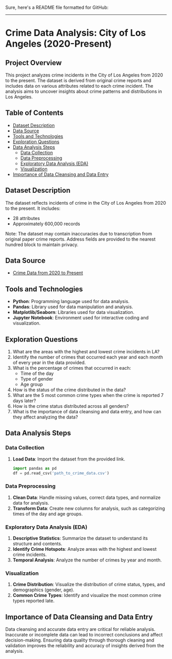 Sure, here's a README file formatted for GitHub:

---

# Crime Data Analysis: City of Los Angeles (2020-Present)

## Project Overview

This project analyzes crime incidents in the City of Los Angeles from 2020 to the present. The dataset is derived from original crime reports and includes data on various attributes related to each crime incident. The analysis aims to uncover insights about crime patterns and distributions in Los Angeles.

## Table of Contents

- [Dataset Description](#dataset-description)
- [Data Source](#data-source)
- [Tools and Technologies](#tools-and-technologies)
- [Exploration Questions](#exploration-questions)
- [Data Analysis Steps](#data-analysis-steps)
  - [Data Collection](#data-collection)
  - [Data Preprocessing](#data-preprocessing)
  - [Exploratory Data Analysis (EDA)](#exploratory-data-analysis-eda)
  - [Visualization](#visualization)
- [Importance of Data Cleansing and Data Entry](#importance-of-data-cleansing-and-data-entry)


## Dataset Description

The dataset reflects incidents of crime in the City of Los Angeles from 2020 to the present. It includes:
- 28 attributes
- Approximately 600,000 records

Note: The dataset may contain inaccuracies due to transcription from original paper crime reports. Address fields are provided to the nearest hundred block to maintain privacy.

## Data Source

- [Crime Data from 2020 to Present](https://catalog.data.gov/dataset/crime-data-from-2020-to-present)

## Tools and Technologies

- **Python**: Programming language used for data analysis.
- **Pandas**: Library used for data manipulation and analysis.
- **Matplotlib/Seaborn**: Libraries used for data visualization.
- **Jupyter Notebook**: Environment used for interactive coding and visualization.

## Exploration Questions

1. What are the areas with the highest and lowest crime incidents in LA?
2. Identify the number of crimes that occurred each year and each month of every year in the data provided.
3. What is the percentage of crimes that occurred in each:
   - Time of the day
   - Type of gender
   - Age group
4. How is the status of the crime distributed in the data?
5. What are the 5 most common crime types when the crime is reported 7 days later?
6. How is the crime status distributed across all genders?
7. What is the importance of data cleansing and data entry, and how can they affect analyzing the data?

## Data Analysis Steps

### Data Collection

1. **Load Data**: Import the dataset from the provided link.
   ```python
   import pandas as pd
   df = pd.read_csv('path_to_crime_data.csv')
   ```

### Data Preprocessing

1. **Clean Data**: Handle missing values, correct data types, and normalize data for analysis.
2. **Transform Data**: Create new columns for analysis, such as categorizing times of the day and age groups.

### Exploratory Data Analysis (EDA)

1. **Descriptive Statistics**: Summarize the dataset to understand its structure and contents.
2. **Identify Crime Hotspots**: Analyze areas with the highest and lowest crime incidents.
3. **Temporal Analysis**: Analyze the number of crimes by year and month.

### Visualization

1. **Crime Distribution**: Visualize the distribution of crime status, types, and demographics (gender, age).
2. **Common Crime Types**: Identify and visualize the most common crime types reported late.

## Importance of Data Cleansing and Data Entry

Data cleansing and accurate data entry are critical for reliable analysis. Inaccurate or incomplete data can lead to incorrect conclusions and affect decision-making. Ensuring data quality through thorough cleaning and validation improves the reliability and accuracy of insights derived from the analysis.


